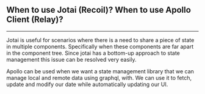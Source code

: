 ## When to use Jotai (Recoil)? When to use Apollo Client (Relay)?

---

Jotai is useful for scenarios where there is a need to share a piece of state in multiple components. Specifically when these components are far apart in the component tree. Since jotai has a bottom-up approach to state management this issue can be resolved very easily.

Apollo can be used when we want a state management library that we can manage local and remote data using graphql, with. We can use it to fetch, update and modify our date while automatically updating our UI.

